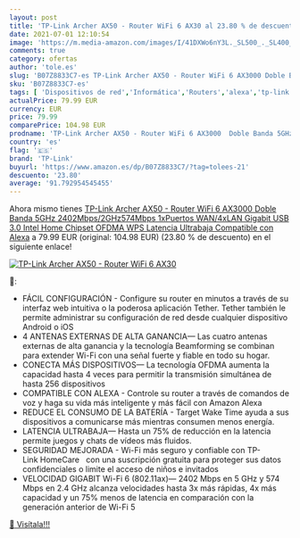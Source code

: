 ```yaml
---
layout: post
title: 'TP-Link Archer AX50 - Router WiFi 6 AX30 al 23.80 % de descuento'
date: 2021-07-01 12:10:54
image: 'https://m.media-amazon.com/images/I/41DXWo6nY3L._SL500_._SL400_.jpg'
comments: true
category: ofertas
author: 'tole.es'
slug: 'B07Z8833C7-es TP-Link Archer AX50 - Router WiFi 6 AX3000 Doble Banda...'
sku: 'B07Z8833C7-es'
tags: [ 'Dispositivos de red','Informática','Routers','alexa','tp-link', ]
actualPrice: 79.99 EUR
currency: EUR
price: 79.99
comparePrice: 104.98 EUR
prodname: 'TP-Link Archer AX50 - Router WiFi 6 AX3000  Doble Banda 5GHz 2402Mbps/2GHz574Mbps  1xPuertos WAN/4xLAN Gigabit  USB 3.0  Intel Home Chipset  OFDMA  WPS  Latencia Ultrabaja  Compatible con Alexa'
country: 'es'
flag: '🇪🇸'
brand: 'TP-Link'
buyurl: 'https://www.amazon.es/dp/B07Z8833C7/?tag=tolees-21'
descuento: '23.80'
average: '91.792954545455'
---
```


Ahora mismo tienes [TP-Link Archer AX50 - Router WiFi 6 AX3000  Doble Banda 5GHz 2402Mbps/2GHz574Mbps  1xPuertos WAN/4xLAN Gigabit  USB 3.0  Intel Home Chipset  OFDMA  WPS  Latencia Ultrabaja  Compatible con Alexa](https://www.amazon.es/dp/B07Z8833C7/?tag=tolees-21) a 79.99 EUR (original: 104.98 EUR) (23.80 %  de descuento) en el siguiente enlace!

[![TP-Link Archer AX50 - Router WiFi 6 AX30](https://m.media-amazon.com/images/I/41DXWo6nY3L._SL500_._SL400_.jpg)](https://www.amazon.es/dp/B07Z8833C7/?tag=tolees-21)

🔎:

- FÁCIL CONFIGURACIÓN - Configure su router en minutos a través de su interfaz web intuitiva o la poderosa aplicación Tether. Tether también le permite administrar su configuración de red desde cualquier dispositivo Android o iOS
- 4 ANTENAS EXTERNAS DE ALTA GANANCIA— Las cuatro antenas externas de alta ganancia y la tecnología Beamforming se combinan para extender Wi-Fi con una señal fuerte y fiable en todo su hogar.
- CONECTA MÁS DISPOSITIVOS— La tecnología OFDMA aumenta la capacidad hasta 4 veces para permitir la transmisión simultánea de hasta 256 dispositivos
- COMPATIBLE CON ALEXA - Controle su router a través de comandos de voz y haga su vida más inteligente y más fácil con Amazon Alexa
- REDUCE EL CONSUMO DE LA BATERÍA - Target Wake Time ayuda a sus dispositivos a comunicarse más mientras consumen menos energía.
- LATENCIA ULTRABAJA— Hasta un 75% de reducción en la latencia permite juegos y chats de vídeos más fluidos.
- SEGURIDAD MEJORADA - Wi-Fi más seguro y confiable con TP-Link HomeCare   con una suscripción gratuita para proteger sus datos confidenciales o limite el acceso de niños e invitados
- VELOCIDAD GIGABIT Wi-Fi 6 (802.11ax)— 2402 Mbps en 5 GHz y 574 Mbps en 2.4 GHz alcanza velocidades hasta 3x más rápidas, 4x más capacidad y un 75% menos de latencia en comparación con la generación anterior de Wi-Fi 5

[🛒 Visítala!!!](https://www.amazon.es/dp/B07Z8833C7/?tag=tolees-21)
